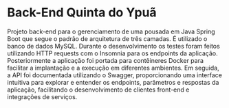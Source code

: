 # Back-End Quinta do Ypuã

Projeto back-end para o gerenciamento de uma pousada em Java Spring Boot que segue o padrão de arquitetura de três camadas. É utilizado o banco de dados MySQL. Durante o desenvolvimento os testes foram feitos utilizando HTTP requests com o Insomnia para os endpoints da aplicação. Posteriormente a aplicação foi portada para contêineres Docker para facilitar a implantação e a execução em diferentes ambientes. Em seguida, a API foi documentada utilizando o Swagger, proporcionando uma interface intuitiva para explorar e entender os endpoints, parâmetros e respostas da aplicação, facilitando o desenvolvimento de clientes front-end e integrações de serviços.   
